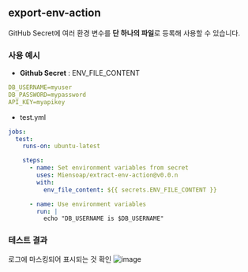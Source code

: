 ## export-env-action

GitHub Secret에 여러 환경 변수를 **단 하나의 파일**로 등록해 사용할 수 있습니다.

### 사용 예시

- **Github Secret** : ENV_FILE_CONTENT

```yml
DB_USERNAME=myuser
DB_PASSWORD=mypassword
API_KEY=myapikey
```

- test.yml

```yml
jobs:
  test:
    runs-on: ubuntu-latest

    steps:
      - name: Set environment variables from secret
        uses: Miensoap/extract-env-action@v0.0.n
        with:
          env_file_content: ${{ secrets.ENV_FILE_CONTENT }}

      - name: Use environment variables
        run: |
          echo "DB_USERNAME is $DB_USERNAME"
```

### 테스트 결과

로그에 마스킹되어 표시되는 것 확인
![image](https://github.com/user-attachments/assets/a48c790d-255f-4afe-94cb-858b21b2e2e8)


